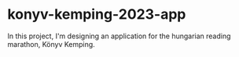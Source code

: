 # konyv-kemping-2023-app
In this project, I'm designing an application for the hungarian reading marathon, Könyv Kemping.
